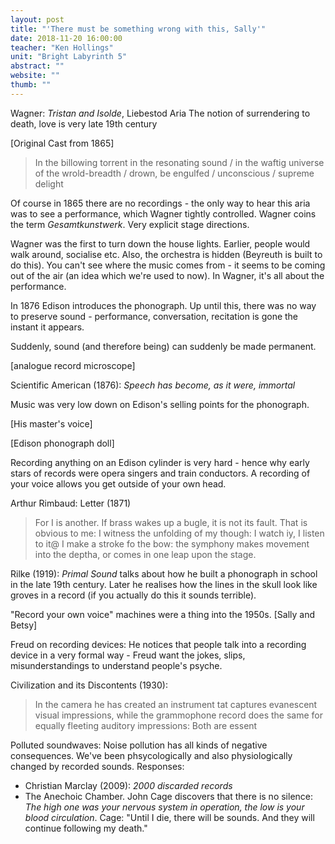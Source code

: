 ```yaml
---
layout: post
title: "'There must be something wrong with this, Sally'"
date: 2018-11-20 16:00:00
teacher: "Ken Hollings"
unit: "Bright Labyrinth 5"
abstract: ""
website: ""
thumb: ""
---
```


Wagner: _Tristan and Isolde_, Liebestod Aria
The notion of surrendering to death, love is very late 19th century

[Original Cast from 1865]

> In the billowing torrent
> in the resonating sound / in the waftig universe of the wrold-breadth / drown, be engulfed / unconscious / supreme delight

Of course in 1865 there are no recordings - the only way to hear this aria was to see a performance, which Wagner tightly controlled. Wagner coins the term _Gesamtkunstwerk_. Very explicit stage directions.

Wagner was the first to turn down the house lights. Earlier, people would walk around, socialise etc. Also, the orchestra is hidden (Beyreuth is built to do this). You can't see where the music comes from - it seems to be coming out of the air (an idea which we're used to now). In Wagner, it's all about the performance.

In 1876 Edison introduces the phonograph. Up until this, there was no way to preserve sound - performance, conversation, recitation is gone the instant it appears.

Suddenly, sound (and therefore being) can suddenly be made permanent.

[analogue record microscope]

Scientific American (1876): _Speech has become, as it were, immortal_

Music was very low down on Edison's selling points for the phonograph.

[His master's voice]

[Edison phonograph doll]

Recording anything on an Edison cylinder is very hard - hence why early stars of records were opera singers and train conductors. A recording of your voice allows you get outside of your own head.

Arthur Rimbaud: Letter (1871)

> For I is another. If brass wakes up a bugle, it is not its fault. That is obvious to me: I witness the unfolding of my though: I watch iy, I listen to it@ I make a stroke fo the bow: the symphony makes movement into the deptha, or comes in one leap upon the stage.

Rilke (1919): _Primal Sound_ talks about how he built a phonograph in school in the late 19th century. Later he realises how the lines in the skull look like groves in a record (if you actually do this it sounds terrible).

"Record your own voice" machines were a thing into the 1950s. [Sally and Betsy]

Freud on recording devices: He notices that people talk into a recording device in a very formal way - Freud want the jokes, slips, misunderstandings to understand people's psyche.

Civilization and its Discontents (1930):

> In the camera he has created an instrument tat captures evanescent visual impressions, while the grammophone record does the same for equally fleeting auditory impressions: Both are essent

Polluted soundwaves: Noise pollution has all kinds of negative consequences. We've been phsycologically and also physiologically changed by recorded sounds. Responses:

- Christian Marclay (2009): _2000 discarded records_
- The Anechoic Chamber. John Cage discovers that there is no silence: _The high one was your nervous system in operation, the low is your blood circulation_. Cage: "Until I die, there will be sounds. And they will continue following my death."

